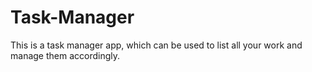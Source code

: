 # Task-Manager

This is a task manager app, which can be used to list all your work and manage them accordingly.
